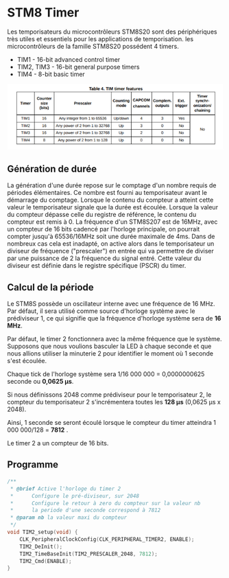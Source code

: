 ﻿# STM8 Timer

Les temporisateurs du microcontrôleurs STM8S20 sont des périphériques très utiles et essentiels pour les applications de temporisation.
les microcontrôleurs de la famille STM8S20 possédent 4 timers.

 - TIM1 - 16-bit advanced control timer
 - TIM2, TIM3 - 16-bit general purpose timers
 - TIM4 - 8-bit basic timer

![Les timer](/timer/TIM_timer.png)

##  Génération de durée

La génération d'une durée repose sur le comptage d'un nombre requis de périodes élémentaires. 
Ce nombre est fourni au temporisateur avant le démarrage du comptage. Lorsque le contenu du compteur a atteint cette valeur le temporisateur signale que la durée est écoulée.  Lorsque la valeur du compteur dépasse celle du registre de référence, le contenu du compteur est remis à 0.
La fréquence d'un STM8S207 est de 16MHz, avec un compteur de 16 bits cadencé par l'horloge principale, on pourrait compter jusqu'à 65536/16MHz soit une durée maximale de 4ms. Dans de nombreux cas cela est inadapté, on active alors dans le temporisateur un diviseur de fréquence ("prescaler") en entrée qui va permettre de diviser par une puissance de 2 la fréquence du signal entré.  Cette valeur du diviseur est définie dans le registre spécifique (PSCR) du timer.

## Calcul de la période

Le STM8S possède un oscillateur interne avec une fréquence de 16 MHz. Par défaut, il sera utilisé comme source d'horloge système avec le prédiviseur 1, ce qui signifie que la fréquence d'horloge système sera de **16 MHz**. 

Par défaut, le timer 2 fonctionnera avec la même fréquence que le système.
Supposons que nous voulions basculer la LED à chaque seconde et que nous allions utiliser la minuterie 2 pour identifier le moment où 1 seconde s'est écoulée.

Chaque tick de l'horloge système sera 1/16 000 000 = 0,0000000625 seconde ou **0,0625 µs**.

Si nous définissons 2048 comme prédiviseur pour le temporisateur 2, le compteur du temporisateur 2 s'incrémentera toutes les **128 µs** (0,0625 µs x 2048).

Ainsi, 1 seconde se seront écoulé lorsque le compteur du timer atteindra  1 000 000/128 = **7812** .

Le timer 2 a un compteur de 16 bits.

## Programme
```c
/**
 * @brief Active l'horloge du timer 2
 *      Configure le pré-diviseur, sur 2048
 *      Configure le retour à zero du compteur sur la valeur nb
 *      la periode d'une seconde correspond à 7812
 * @param nb la valeur maxi du compteur
 */
void TIM2_setup(void) {
	CLK_PeripheralClockConfig(CLK_PERIPHERAL_TIMER2, ENABLE);
    TIM2_DeInit();
    TIM2_TimeBaseInit(TIM2_PRESCALER_2048, 7812); 
    TIM2_Cmd(ENABLE);
}
```


